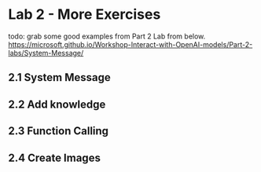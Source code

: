 # Lab 2 - More Exercises

todo: grab some good examples from Part 2 Lab from below.
https://microsoft.github.io/Workshop-Interact-with-OpenAI-models/Part-2-labs/System-Message/


## 2.1 System Message


## 2.2 Add knowledge


## 2.3 Function Calling


## 2.4 Create Images




